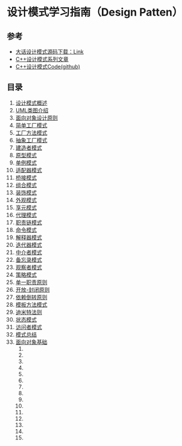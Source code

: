 # 设计模式学习指南（Design Patten）

## 参考

- [大话设计模式源码下载：Link](www.cnblogs.com/Files/cj723/BigTalkDesignPattenSourceCode.rar)
- [C++设计模式系列文章](https://zhuanlan.zhihu.com/p/94877789)
- [C++设计模式Code(github)](https://github.com/FengJungle/DesignPattern)

## 目录

1. [设计模式概述](./001_Start.md)
2. [UML类图介绍](./002_UML.md)
3. [面向对象设计原则](./003_DesignPhilosophy.md)
4. [简单工厂模式](./004_SimpleFactory.md)
5. [工厂方法模式](./005_FactoryMethod.md)
6. [抽象工厂模式](./006_AbstractFactory.md)
7. [建造者模式](./007_BuilderPattern.md)
8. [原型模式](./008_PrototypePattern.md)
9. [单例模式](./009_SinglePattern.md)
10. [适配器模式](./010_AdapterPattern.md)
11. [桥接模式](./011_BridgePattern.md)
12. [组合模式](./012_CompositePattern.md)
13. [装饰模式](./013_DecoratorPattern.md)
14. [外观模式](./014_FacadePattern.md)
15. [享元模式](./015_FlyweightPattern.md)
16. [代理模式](./016_ProxyPattern.md)
17. [职责链模式](./017_ChainOfResponsibility.md)
18. [命令模式]()
19. [解释器模式]()
20. [迭代器模式]()
30. [中介者模式]()
31. [备忘录模式]()
32. [观察者模式]()
33. [策略模式]()
34. [单一职责原则]()
35. [开放-封闭原则]()
36. [依赖倒转原则]()
37. [模板方法模式]()
38. [迪米特法则]()
39. [状态模式]()
40. [访问者模式]()
41. [模式总结]()
42. [面向对象基础]()
    1.  []()
    2.  []()
    3.  []()
    4.  []()
    5.  []()
    6.  []()
    7.  []()
    8.  []()
    9.  []()
    10. []()
    11. []()
    12. []()
    13. []()
    14. []()
    15. []()
